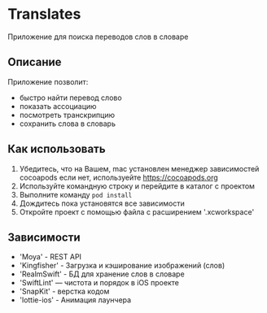# Translates
Приложение для поиска переводов слов в словаре

## Описание
Приложение позволит:
* быстро найти перевод слово
* показать ассоциацию
* посмотреть транскрипцию
* сохранить слова в словарь

## Как использовать
1. Убедитесь, что на Вашем, mac установлен менеджер зависимостей cocoapods
если нет, используейте https://cocoapods.org
2. Используйте командную строку и перейдите в каталог с проектом
3. Выполните команду `pod install`
4. Дождитесь пока установятся все зависимости 
5. Откройте проект с помощью файла с расширением '.xcworkspace' 

## Зависимости
* 'Moya' - REST API
* 'Kingfisher' - Загрузка и кэширование изображений (слов)
* 'RealmSwift' - БД для хранение слов в словаре
* 'SwiftLint' — чистота и порядок в iOS проекте
* 'SnapKit' - верстка кодом
* 'lottie-ios' - Анимация лаунчера
